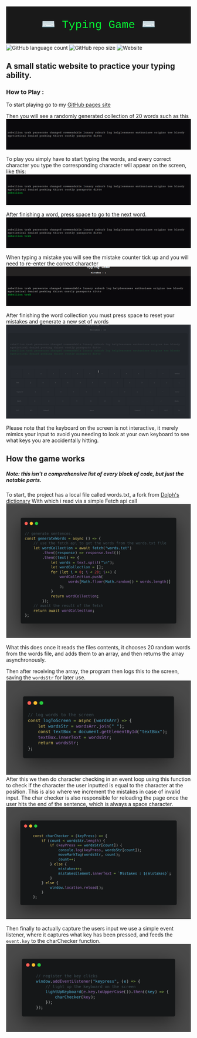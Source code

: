 ![banner](⌨️_Typing_Game_⌨️.png)
![GitHub language count](https://img.shields.io/github/languages/count/s-riches/typinggame) ![GitHub repo size](https://img.shields.io/github/repo-size/s-riches/typinggame) ![Website](https://img.shields.io/website?down_color=lightgrey&down_message=Page%20down&up_color=green&up_message=Online&url=https%3A%2F%2Fs-riches.github.io%2FtypingGame%2F)

## A small static website to practice your typing ability.

### How to Play :

To start playing go to my [GitHub pages site](https://s-riches.github.io/typingGame/)

Then you will see a randomly generated collection of 20 words such as this ![](Pasted%20image%2020221026133923.png)

To play you simply have to start typing the words, and every correct character you type the corresponding character will appear on the screen, like this: ![](Pasted%20image%2020221026134051.png)

After finishing a word, press space to go to the next word. ![](Pasted%20image%2020221026134132.png)

When typing a mistake you will see the mistake counter tick up and you will need to re-enter the correct character ![](Pasted%20image%2020221026134305.png)

After finishing the word collection you must press space to reset your mistakes and generate a new set of words ![](resetGame.gif)

Please note that the keyboard on the screen is not interactive, it merely mimics your input to avoid you needing to look at your own keyboard to see what keys you are accidentally hitting.

## How the game works

##### Note: this isn't a comprehensive list of every block of code, but just the notable parts.

To start, the project has a local file called words.txt, a fork from [Dolph's dictionary](<[https://github.com/dolph/dictionary/blob/master/popular.txt](https://github.com/dolph/dictionary/blob/master/popular.txt)>) With which i read via a simple Fetch api call ![](<carbon%20(2).png>)

What this does once it reads the files contents, it chooses 20 random words from the words file, and adds them to an array, and then returns the array asynchronously.

Then after receiving the array, the program then logs this to the screen, saving the `wordsStr` for later use. ![](<carbon%20(3).png>)
After this we then do character checking in an event loop using this function to check if the character the user inputted is equal to the character at the position. This is also where we increment the mistakes in case of invalid input. The char checker is also responsible for reloading the page once the user hits the end of the sentence, which is always a space character. ![](<carbon%20(4).png>)

Then finally to actually capture the users input we use a simple event listener, where it captures what key has been pressed, and feeds the `event.key` to the charChecker function. ![](<carbon%20(5).png>)
